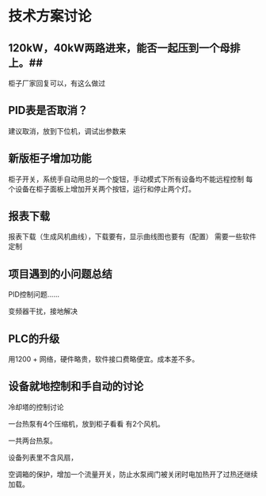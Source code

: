 # 技术方案讨论
## 120kW，40kW两路进来，能否一起压到一个母排上。##

   柜子厂家回复可以，有这么做过

## PID表是否取消？ ##
   建议取消，放到下位机，调试出参数来

## 新版柜子增加功能 ##
柜子开关，系统手自动用总的一个旋钮，手动模式下所有设备均不能远程控制
每个设备在柜子面板上增加开关两个按钮，运行和停止两个灯。

## 报表下载 ##

报表下载（生成风机曲线），下载要有，显示曲线图也要有（配置）
需要一些软件定制


## 项目遇到的小问题总结 ##
PID控制问题……

变频器干扰，接地解决

## PLC的升级 ##
用1200 + 网络，硬件略贵，软件接口费略便宜。成本差不多。

## 设备就地控制和手自动的讨论 ##
冷却塔的控制讨论

一台热泵有4个压缩机，放到柜子看看
   有2个风机。

一共两台热泵。

设备列表里不含风扇，

空调箱的保护，增加一个流量开关，防止水泵阀门被关闭时电加热开了过热还继续加载。

